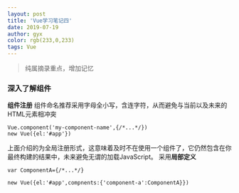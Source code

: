 ```yaml
---
layout: post
title: 'Vue学习笔记四'
date: 2019-07-19
author: gyx
color: rgb(233,0,233)
tags: Vue
---
```

>纯属摘录重点，增加记忆

### 深入了解组件

**组件注册**
组件命名推荐采用字母全小写，含连字符，从而避免与当前以及未来的HTML元素相冲突
```
Vue.component('my-component-name',{/*...*/})
new Vue({el:'#app'})
```

上面介绍的为全局注册形式，这意味着及时不在使用一个组件了，它仍然包含在你最终构建的结果中，未来避免无谓的加载JavaScript。
采用**局部定义**
```
var ComponentA={/*...*/}

new Vue({el:'#app',compnents:{'component-a':ComponentA}})
```

